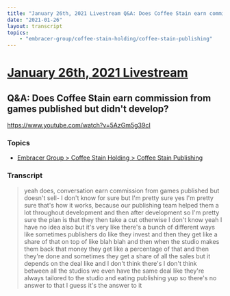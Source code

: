 ```yaml
---
title: "January 26th, 2021 Livestream Q&A: Does Coffee Stain earn commission from games published but didn't develop?"
date: "2021-01-26"
layout: transcript
topics:
    - "embracer-group/coffee-stain-holding/coffee-stain-publishing"
---
```

# [January 26th, 2021 Livestream](../2021-01-26.md)
## Q&A: Does Coffee Stain earn commission from games published but didn't develop?
https://www.youtube.com/watch?v=5AzGm5g39cI

### Topics
* [Embracer Group > Coffee Stain Holding > Coffee Stain Publishing](../topics/embracer-group/coffee-stain-holding/coffee-stain-publishing.md)

### Transcript

> yeah does, conversation earn commission from games published but doesn't sell- I don't know for sure but I'm pretty sure yes I'm pretty sure that's how it works, because our publishing team helped them a lot throughout development and then after development so I'm pretty sure the plan is that they then take a cut otherwise I don't know yeah I have no idea also but it's very like there's a bunch of different ways like sometimes publishers do like they invest and then they get like a share of that on top of like blah blah and then when the studio makes them back that money they get like a percentage of that and then they're done and sometimes they get a share of all the sales but it depends on the deal like and I don't think there's I don't think between all the studios we even have the same deal like they're always tailored to the studio and eating publishing yup so there's no answer to that I guess it's the answer to it
